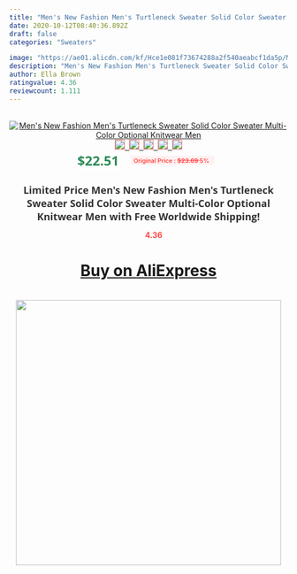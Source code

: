 ```yaml
---
title: "Men's New Fashion Men's Turtleneck Sweater Solid Color Sweater Multi-Color Optional Knitwear Men"
date: 2020-10-12T08:40:36.892Z
draft: false
categories: "Sweaters"

image: "https://ae01.alicdn.com/kf/Hce1e081f73674288a2f540aeabcf1da5p/Men-s-New-Fashion-Men-s-Turtleneck-Sweater-Solid-Color-Sweater-Multi-Color-Optional-Knitwear-Men.jpg"
description: "Men's New Fashion Men's Turtleneck Sweater Solid Color Sweater Multi-Color Optional Knitwear Men"
author: Ella Brown
ratingvalue: 4.36
reviewcount: 1.111
---
```

<br>
<div style="text-align: center;">
<a href="https://s.click.aliexpress.com/e/_AMovVx" target="_blank" rel="nofollow noopener noreferrer"><img alt="Men's New Fashion Men's Turtleneck Sweater Solid Color Sweater Multi-Color Optional Knitwear Men" class="magnifier-image" src="https://ae01.alicdn.com/kf/Hce1e081f73674288a2f540aeabcf1da5p/Men-s-New-Fashion-Men-s-Turtleneck-Sweater-Solid-Color-Sweater-Multi-Color-Optional-Knitwear-Men.jpg_640x640.jpg">
<br>
<img style="border:1px solid salmon" src="https://ae01.alicdn.com/kf/Hce1e081f73674288a2f540aeabcf1da5p/Men-s-New-Fashion-Men-s-Turtleneck-Sweater-Solid-Color-Sweater-Multi-Color-Optional-Knitwear-Men.jpg_120x120.jpg">&nbsp;&nbsp;<img style="border:1px solid salmon" src="https://ae01.alicdn.com/kf/H9341d9d85aff417d8330514ce461be12r/Men-s-New-Fashion-Men-s-Turtleneck-Sweater-Solid-Color-Sweater-Multi-Color-Optional-Knitwear-Men.jpg_120x120.jpg">&nbsp;&nbsp;<img style="border:1px solid salmon" src="https://ae01.alicdn.com/kf/H0cb1f23cd6c343d08cfe97143b819d8dQ/Men-s-New-Fashion-Men-s-Turtleneck-Sweater-Solid-Color-Sweater-Multi-Color-Optional-Knitwear-Men.jpg_120x120.jpg">&nbsp;&nbsp;<img style="border:1px solid salmon" src="https://ae01.alicdn.com/kf/Hee309e0740d74fa5b5f7c9604b2d77d0k/Men-s-New-Fashion-Men-s-Turtleneck-Sweater-Solid-Color-Sweater-Multi-Color-Optional-Knitwear-Men.jpg_120x120.jpg">&nbsp;&nbsp;<img style="border:1px solid salmon" src="https://ae01.alicdn.com/kf/H8193565d9651411093f5660434b7fd24O/Men-s-New-Fashion-Men-s-Turtleneck-Sweater-Solid-Color-Sweater-Multi-Color-Optional-Knitwear-Men.jpg_120x120.jpg"></a></div><br0>
<div style="text-align: center;"><span style="background-color: white; border: 0px; box-sizing: border-box; color: seagreen; display: inline-block; font-family: &quot;open sans&quot; , &quot;arial&quot; , &quot;helvetica&quot; , sans-serif , &quot;heiti&quot;; font-size: 24px; font-stretch: inherit; font-weight: 700; line-height: inherit; margin: 0px 10px 0px 0px; padding: 0px; vertical-align: middle;">$22.51 </span>
<span style="background: rgb(255 , 241 , 241); border-radius: 3px; border: 0px; box-sizing: border-box; color: #ff4747; display: inline-block; font-family: inherit; font-size: 12px; font-stretch: inherit; font-style: inherit; font-variant: inherit; font-weight: 600; line-height: inherit; margin: 0px; padding: 2px 5px; transform: scale(0.9); vertical-align: middle;">Original Price : <b style="text-decoration: line-through;">$23.69 </b> 5%&nbsp;&nbsp;</span></div>
<h1 style="color: #333333; display: inline-block; font-family: &quot;open sans&quot; , &quot;arial&quot; , &quot;helvetica&quot; , sans-serif , &quot;heiti&quot;; font-size: 18px; font-stretch: inherit; font-weight: 700; text-align: center;">Limited Price Men's New Fashion Men's Turtleneck Sweater Solid Color Sweater Multi-Color Optional Knitwear Men with Free Worldwide Shipping!</h1>
<div style="color: #ff4747; text-align: center;">
<img src="https://4.bp.blogspot.com/-M0ZcTcb-5uY/XleCXlxnR4I/AAAAAAAAAEc/OrjgMkXV1oMQFaCRZj5HQwOCBcu3w1FegCPcBGAYYCw/s1600/star.png" style="height: 15px;">&nbsp;<b>4.36</b></div>
<div class="button_cont" align="center"><a class="buynow_a" href="https://s.click.aliexpress.com/e/_AMovVx" target="_blank" rel="nofollow noopener noreferrer"><H1>Buy on AliExpress</H1></a></div><br>
<div class="separator" style="clear: both; text-align: center;">
<img src="https://lh3.googleusercontent.com/-pTy5HemUv9M/XlePHvY0dAI/AAAAAAAAAE4/0nX5iRUoIWY8eMW9Dpxeirr157OZliDIgCLcBGAsYHQ/s1600/badge.gif" width="480">
</div>
